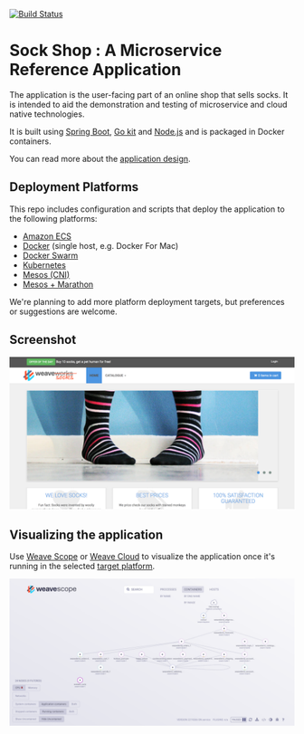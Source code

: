 [![Build Status](https://travis-ci.org/weaveworks/weaveDemo.svg?branch=master)](https://travis-ci.org/weaveworks/weaveDemo)

# Sock Shop : A Microservice Reference Application

The application is the user-facing part of an online shop that sells socks. It is intended to aid the demonstration and testing of microservice and cloud native technologies.

It is built using [Spring Boot](http://projects.spring.io/spring-boot/), [Go kit](http://gokit.io) and [Node.js](https://nodejs.org/) and is packaged in Docker containers.

You can read more about the [application design](./docs/design.md).

## Deployment Platforms

This repo includes configuration and scripts that deploy the application to the following platforms:

- [Amazon ECS](./aws-ecs/)
- [Docker](./docker-single/) (single host, e.g. Docker For Mac)
- [Docker Swarm](./docker-swarm/)
- [Kubernetes](./kubernetes/)
- [Mesos (CNI)](./mesos-cni/)
- [Mesos + Marathon](./mesos-marathon/)

We're planning to add more platform deployment targets, but preferences or suggestions are welcome.

## Screenshot

![Sock Shop frontend](./docs/images/sockshop-frontend.png)

## Visualizing the application

Use [Weave Scope](http://weave.works/products/weave-scope/) or [Weave Cloud](http://cloud.weave.works/) to visualize the application once it's running in the selected [target platform](./deploy/).

![Sock Shop in Weave Scope](./docs/images/sockshop-scope.png)

## 
